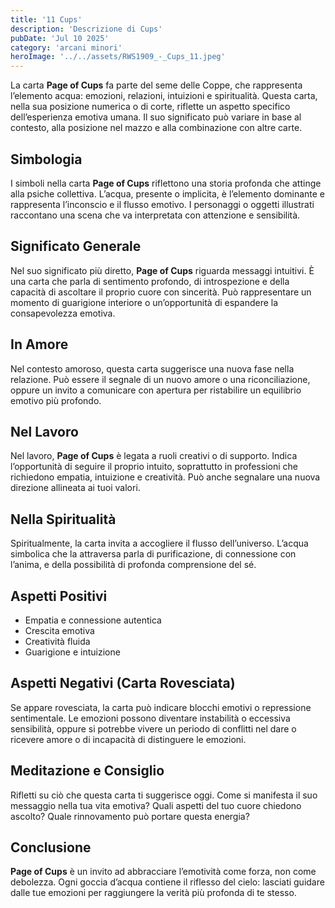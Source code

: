 ```yaml
---
title: '11 Cups' 
description: 'Descrizione di Cups' 
pubDate: 'Jul 10 2025'
category: 'arcani minori'
heroImage: '../../assets/RWS1909_-_Cups_11.jpeg'
---
```


La carta **Page of Cups** fa parte del seme delle Coppe, che rappresenta l’elemento acqua: emozioni, relazioni, intuizioni e spiritualità. Questa carta, nella sua posizione numerica o di corte, riflette un aspetto specifico dell’esperienza emotiva umana. Il suo significato può variare in base al contesto, alla posizione nel mazzo e alla combinazione con altre carte.

## Simbologia

I simboli nella carta **Page of Cups** riflettono una storia profonda che attinge alla psiche collettiva. L’acqua, presente o implicita, è l’elemento dominante e rappresenta l’inconscio e il flusso emotivo. I personaggi o oggetti illustrati raccontano una scena che va interpretata con attenzione e sensibilità.

## Significato Generale

Nel suo significato più diretto, **Page of Cups** riguarda messaggi intuitivi. È una carta che parla di sentimento profondo, di introspezione e della capacità di ascoltare il proprio cuore con sincerità. Può rappresentare un momento di guarigione interiore o un’opportunità di espandere la consapevolezza emotiva.

## In Amore

Nel contesto amoroso, questa carta suggerisce una nuova fase nella relazione. Può essere il segnale di un nuovo amore o una riconciliazione, oppure un invito a comunicare con apertura per ristabilire un equilibrio emotivo più profondo.

## Nel Lavoro

Nel lavoro, **Page of Cups** è legata a ruoli creativi o di supporto. Indica l’opportunità di seguire il proprio intuito, soprattutto in professioni che richiedono empatia, intuizione e creatività. Può anche segnalare una nuova direzione allineata ai tuoi valori.

## Nella Spiritualità

Spiritualmente, la carta invita a accogliere il flusso dell’universo. L’acqua simbolica che la attraversa parla di purificazione, di connessione con l’anima, e della possibilità di profonda comprensione del sé.

## Aspetti Positivi

- Empatia e connessione autentica
- Crescita emotiva
- Creatività fluida
- Guarigione e intuizione

## Aspetti Negativi (Carta Rovesciata)

Se appare rovesciata, la carta può indicare blocchi emotivi o repressione sentimentale. Le emozioni possono diventare instabilità o eccessiva sensibilità, oppure si potrebbe vivere un periodo di conflitti nel dare o ricevere amore o di incapacità di distinguere le emozioni.

## Meditazione e Consiglio

Rifletti su ciò che questa carta ti suggerisce oggi. Come si manifesta il suo messaggio nella tua vita emotiva? Quali aspetti del tuo cuore chiedono ascolto? Quale rinnovamento può portare questa energia?

## Conclusione

**Page of Cups** è un invito ad abbracciare l’emotività come forza, non come debolezza. Ogni goccia d’acqua contiene il riflesso del cielo: lasciati guidare dalle tue emozioni per raggiungere la verità più profonda di te stesso.
